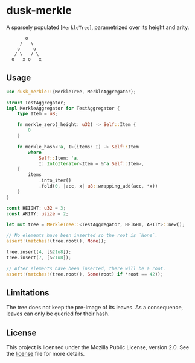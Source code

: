 # dusk-merkle

A sparsely populated [`MerkleTree`], parametrized over its height and arity.
```text
       o
     /   \
    o     o
   / \   / \
  o   x o   x
```
## Usage
```rust
use dusk_merkle::{MerkleTree, MerkleAggregator};

struct TestAggregator;
impl MerkleAggregator for TestAggregator {
    type Item = u8;

    fn merkle_zero(_height: u32) -> Self::Item {
        0
    }

    fn merkle_hash<'a, I>(items: I) -> Self::Item
        where
            Self::Item: 'a,
            I: IntoIterator<Item = &'a Self::Item>,
    {
        items
            .into_iter()
            .fold(0, |acc, x| u8::wrapping_add(acc, *x))
    }
}

const HEIGHT: u32 = 3;
const ARITY: usize = 2;

let mut tree = MerkleTree::<TestAggregator, HEIGHT, ARITY>::new();

// No elements have been inserted so the root is `None`.
assert!(matches!(tree.root(), None));

tree.insert(4, [&21u8]);
tree.insert(7, [&21u8]);

// After elements have been inserted, there will be a root.
assert!(matches!(tree.root(), Some(root) if *root == 42));
```
## Limitations
The tree does not keep the pre-image of its leaves. As a consequence, leaves
can only be queried for their hash.

## License

This project is licensed under the Mozilla Public License, version 2.0. See the
[license](./LICENSE) file for more details.
